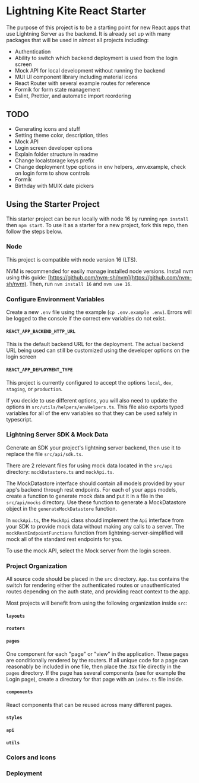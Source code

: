 # Lightning Kite React Starter

The purpose of this project is to be a starting point for new React apps that use Lightning Server as the backend. It is already set up with many packages that will be used in almost all projects including:

- Authentication
- Ability to switch which backend deployment is used from the login screen
- Mock API for local development without running the backend
- MUI UI component library including material icons
- React Router with several example routes for reference
- Formik for form state management
- Eslint, Prettier, and automatic import reordering

## TODO

- Generating icons and stuff
- Setting theme color, description, titles
- Mock API
- Login screen developer options
- Explain folder structure in readme
- Change localstorage keys prefix
- Change deployment type options in env helpers, .env.example, check on login form to show controls
- Formik
- Birthday with MUIX date pickers

## Using the Starter Project

This starter project can be run locally with node 16 by running `npm install` then `npm start`. To use it as a starter for a new project, fork this repo, then follow the steps below.

### Node

This project is compatible with node version 16 (LTS).

NVM is recommended for easily manage installed node versions. Install nvm using this guide: [https://github.com/nvm-sh/nvm](https://github.com/nvm-sh/nvm). Then, run `nvm install 16` and `nvm use 16`.

### Configure Environment Variables

Create a new `.env` file using the example (`cp .env.example .env`). Errors will be logged to the console if the correct env variables do not exist.

#### `REACT_APP_BACKEND_HTTP_URL`

This is the default backend URL for the deployment. The actual backend URL being used can still be customized using the developer options on the login screen

#### `REACT_APP_DEPLOYMENT_TYPE`

This project is currently configured to accept the options `local`, `dev`, `staging`, or `production`.

If you decide to use different options, you will also need to update the options in `src/utils/helpers/envHelpers.ts`. This file also exports typed variables for all of the env variables so that they can be used safely in typescript.

### Lightning Server SDK & Mock Data

Generate an SDK your project's lightning server backend, then use it to replace the file `src/api/sdk.ts`.

There are 2 relevant files for using mock data located in the `src/api` directory: `mockDatastore.ts` and `mockApi.ts`.

The MockDatastore interface should contain all models provided by your app's backend through rest endpoints. For each of your apps models, create a function to generate mock data and put it in a file in the `src/api/mocks` directory. Use these function to generate a MockDatastore object in the `generateMockDatastore` function.

In `mockApi.ts`, the `MockApi` class should implement the `Api` interface from your SDK to provide mock data without making any calls to a server. The `mockRestEndpointFunctions` function from lightning-server-simplified will mock all of the standard rest endpoints for you.

To use the mock API, select the Mock server from the login screen.

### Project Organization

All source code should be placed in the `src` directory. `App.tsx` contains the switch for rendering either the authenticated routes or unauthenticated routes depending on the auth state, and providing react context to the app.

Most projects will benefit from using the following organization inside `src`:

#### `layouts`

#### `routers`

#### `pages`

One component for each "page" or "view" in the application. These pages are conditionally rendered by the routers. If all unique code for a page can reasonably be included in one file, then place the .tsx file directly in the `pages` directory. If the page has several components (see for example the Login page), create a directory for that page with an `index.ts` file inside.

#### `components`

React components that can be reused across many different pages.

#### `styles`

#### `api`

#### `utils`

### Colors and Icons

### Deployment
